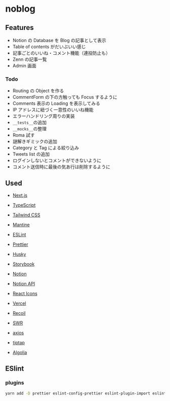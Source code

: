 # noblog

## Features

- Notion の Database を Blog の記事として表示
- Table of contents がだいぶいい感じ
- 記事ごとのいいね・コメント機能（連投防止も）
- Zenn の記事一覧
- Admin 画面

### Todo

- Routing の Object を作る
- CommentForm の下の方触っても Focus するように
- Comments 表示の Loading を表示してみる
- IP アドレスに紐づく一意性のいいね機能
- エラーハンドリング周りの実装
- `__tests__`の追加
- `__mocks__`の整理
- Roma 試す
- 謎解きギミックの追加
- Category と Tag による絞り込み
- Tweets list の追加
- ログインしないとコメントができないように
- コメント送信時に最後の気あ行は削除するように

## Used

- [Next.js](https://nextjs.org/)
- [TypeScript](https://www.typescriptlang.org/)
- [Tailwind CSS](https://tailwindcss.com/)
- [Mantine](https://mantine.dev/)
- [ESLint](https://eslint.org/)
- [Prettier](https://prettier.io/)
- [Husky](https://typicode.github.io/husky/#/)
- [Storybook](https://storybook.js.org/)
- [Notion](https://www.notion.so/)
- [Notion API](https://developers.notion.com/)
- [React Icons](https://react-icons.github.io/react-icons/)
- [Vercel](https://vercel.com/)
- [Recoil](https://recoiljs.org/)
- [SWR](https://swr.vercel.app/)
- [axios](https://axios-http.com/)
- [tiptap](https://tiptap.dev/)

- [Algolia](https://www.algolia.com/)

## ESlint

### plugins

```sh
yarn add -D prettier eslint-config-prettier eslint-plugin-import eslint-plugin-unused-imports @typescript-eslint/parser @typescript-eslint/eslint-plugin
```
